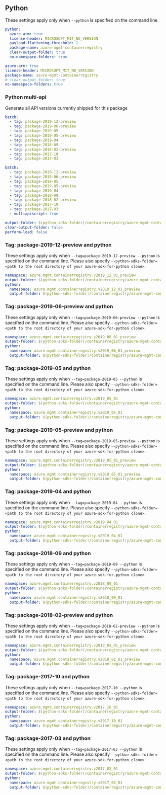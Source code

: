 ## Python

These settings apply only when `--python` is specified on the command line.

```yaml $(python) && !$(track2)
python:
  azure-arm: true
  license-header: MICROSOFT_MIT_NO_VERSION
  payload-flattening-threshold: 2
  package-name: azure-mgmt-containerregistry
  clear-output-folder: true
  no-namespace-folders: true
```

```yaml $(python) && $(track2)
azure-arm: true
license-header: MICROSOFT_MIT_NO_VERSION
package-name: azure-mgmt-containerregistry
# clear-output-folder: true
no-namespace-folders: true
```

### Python multi-api

Generate all API versions currently shipped for this package

```yaml $(python) && $(multiapi) && !$(track2)
batch:
  - tag: package-2019-12-preview
  - tag: package-2019-06-preview
  - tag: package-2019-05
  - tag: package-2019-05-preview
  - tag: package-2019-04
  - tag: package-2018-09
  - tag: package-2018-02-preview
  - tag: package-2017-10
  - tag: package-2017-03
```

```yaml $(python) && $(multiapi) && $(track2)
batch:
  - tag: package-2019-12-preview
  - tag: package-2019-06-preview
  - tag: package-2019-05
  - tag: package-2019-05-preview
  - tag: package-2019-04
  - tag: package-2018-09
  - tag: package-2018-02-preview
  - tag: package-2017-10
  - tag: package-2017-03
  - multiapiscript: true
```

``` yaml $(multiapiscript)
output-folder: $(python-sdks-folder)/containerregistry/azure-mgmt-containerregistry/azure/mgmt/containerregistry/
clear-output-folder: false
perform-load: false
```

### Tag: package-2019-12-preview and python

These settings apply only when `--tag=package-2019-12-preview --python` is specified on the command line.
Please also specify `--python-sdks-folder=<path to the root directory of your azure-sdk-for-python clone>`.

``` yaml $(tag) == 'package-2019-12-preview' && $(python)
namespace: azure.mgmt.containerregistry.v2019_12_01_preview
output-folder: $(python-sdks-folder)/containerregistry/azure-mgmt-containerregistry/azure/mgmt/containerregistry/v2019_12_01_preview
python:
  namespace: azure.mgmt.containerregistry.v2019_12_01_preview
  output-folder: $(python-sdks-folder)/containerregistry/azure-mgmt-containerregistry/azure/mgmt/containerregistry/v2019_12_01_preview
```

### Tag: package-2019-06-preview and python

These settings apply only when `--tag=package-2019-06-preview --python` is specified on the command line.
Please also specify `--python-sdks-folder=<path to the root directory of your azure-sdk-for-python clone>`.

``` yaml $(tag) == 'package-2019-06-preview' && $(python)
namespace: azure.mgmt.containerregistry.v2019_06_01_preview
output-folder: $(python-sdks-folder)/containerregistry/azure-mgmt-containerregistry/azure/mgmt/containerregistry/v2019_06_01_preview
python:
  namespace: azure.mgmt.containerregistry.v2019_06_01_preview
  output-folder: $(python-sdks-folder)/containerregistry/azure-mgmt-containerregistry/azure/mgmt/containerregistry/v2019_06_01_preview
```

### Tag: package-2019-05 and python

These settings apply only when `--tag=package-2019-05 --python` is specified on the command line.
Please also specify `--python-sdks-folder=<path to the root directory of your azure-sdk-for-python clone>`.

``` yaml $(tag) == 'package-2019-05' && $(python)
namespace: azure.mgmt.containerregistry.v2019_05_01
output-folder: $(python-sdks-folder)/containerregistry/azure-mgmt-containerregistry/azure/mgmt/containerregistry/v2019_05_01
python:
  namespace: azure.mgmt.containerregistry.v2019_05_01
  output-folder: $(python-sdks-folder)/containerregistry/azure-mgmt-containerregistry/azure/mgmt/containerregistry/v2019_05_01
```

### Tag: package-2019-05-preview and python

These settings apply only when `--tag=package-2019-05-preview --python` is specified on the command line.
Please also specify `--python-sdks-folder=<path to the root directory of your azure-sdk-for-python clone>`.

``` yaml $(tag) == 'package-2019-05-preview' && $(python)
namespace: azure.mgmt.containerregistry.v2019_05_01_preview
output-folder: $(python-sdks-folder)/containerregistry/azure-mgmt-containerregistry/azure/mgmt/containerregistry/v2019_05_01_preview
python:
  namespace: azure.mgmt.containerregistry.v2019_05_01_preview
  output-folder: $(python-sdks-folder)/containerregistry/azure-mgmt-containerregistry/azure/mgmt/containerregistry/v2019_05_01_preview
```

### Tag: package-2019-04 and python

These settings apply only when `--tag=package-2019-04 --python` is specified on the command line.
Please also specify `--python-sdks-folder=<path to the root directory of your azure-sdk-for-python clone>`.

``` yaml $(tag) == 'package-2019-04' && $(python)
namespace: azure.mgmt.containerregistry.v2019_04_01
output-folder: $(python-sdks-folder)/containerregistry/azure-mgmt-containerregistry/azure/mgmt/containerregistry/v2019_04_01
python:
  namespace: azure.mgmt.containerregistry.v2019_04_01
  output-folder: $(python-sdks-folder)/containerregistry/azure-mgmt-containerregistry/azure/mgmt/containerregistry/v2019_04_01
```

### Tag: package-2018-09 and python

These settings apply only when `--tag=package-2018-09 --python` is specified on the command line.
Please also specify `--python-sdks-folder=<path to the root directory of your azure-sdk-for-python clone>`.

``` yaml $(tag) == 'package-2018-09' && $(python)
namespace: azure.mgmt.containerregistry.v2018_09_01
output-folder: $(python-sdks-folder)/containerregistry/azure-mgmt-containerregistry/azure/mgmt/containerregistry/v2018_09_01
python:
  namespace: azure.mgmt.containerregistry.v2018_09_01
  output-folder: $(python-sdks-folder)/containerregistry/azure-mgmt-containerregistry/azure/mgmt/containerregistry/v2018_09_01
```

### Tag: package-2018-02-preview and python

These settings apply only when `--tag=package-2018-02-preview --python` is specified on the command line.
Please also specify `--python-sdks-folder=<path to the root directory of your azure-sdk-for-python clone>`.

``` yaml $(tag) == 'package-2018-02-preview' && $(python)
namespace: azure.mgmt.containerregistry.v2018_02_01_preview
output-folder: $(python-sdks-folder)/containerregistry/azure-mgmt-containerregistry/azure/mgmt/containerregistry/v2018_02_01_preview
python:
  namespace: azure.mgmt.containerregistry.v2018_02_01_preview
  output-folder: $(python-sdks-folder)/containerregistry/azure-mgmt-containerregistry/azure/mgmt/containerregistry/v2018_02_01_preview
```

### Tag: package-2017-10 and python

These settings apply only when `--tag=package-2017-10 --python` is specified on the command line.
Please also specify `--python-sdks-folder=<path to the root directory of your azure-sdk-for-python clone>`.

``` yaml $(tag) == 'package-2017-10' && $(python)
namespace: azure.mgmt.containerregistry.v2017_10_01
output-folder: $(python-sdks-folder)/containerregistry/azure-mgmt-containerregistry/azure/mgmt/containerregistry/v2017_10_01
python:
  namespace: azure.mgmt.containerregistry.v2017_10_01
  output-folder: $(python-sdks-folder)/containerregistry/azure-mgmt-containerregistry/azure/mgmt/containerregistry/v2017_10_01
```

### Tag: package-2017-03 and python

These settings apply only when `--tag=package-2017-03 --python` is specified on the command line.
Please also specify `--python-sdks-folder=<path to the root directory of your azure-sdk-for-python clone>`.

``` yaml $(tag) == 'package-2017-03' && $(python)
namespace: azure.mgmt.containerregistry.v2017_03_01
output-folder: $(python-sdks-folder)/containerregistry/azure-mgmt-containerregistry/azure/mgmt/containerregistry/v2017_03_01
python:
  namespace: azure.mgmt.containerregistry.v2017_03_01
  output-folder: $(python-sdks-folder)/containerregistry/azure-mgmt-containerregistry/azure/mgmt/containerregistry/v2017_03_01
```
